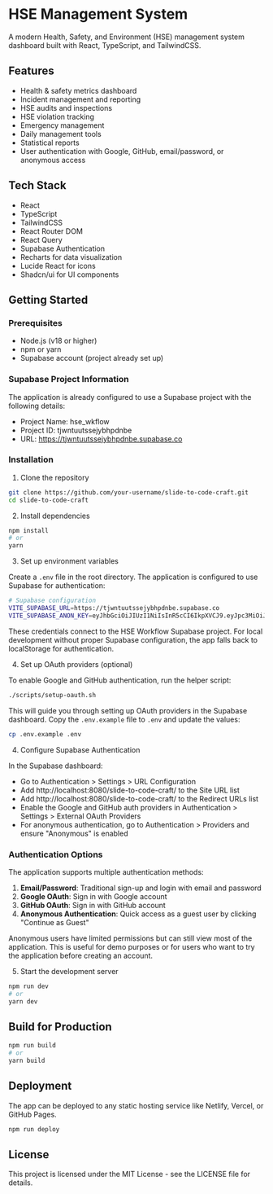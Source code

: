 # HSE Management System

A modern Health, Safety, and Environment (HSE) management system dashboard built with React, TypeScript, and TailwindCSS.

## Features

- Health & safety metrics dashboard
- Incident management and reporting
- HSE audits and inspections
- HSE violation tracking
- Emergency management
- Daily management tools
- Statistical reports
- User authentication with Google, GitHub, email/password, or anonymous access

## Tech Stack

- React
- TypeScript
- TailwindCSS
- React Router DOM
- React Query
- Supabase Authentication
- Recharts for data visualization
- Lucide React for icons
- Shadcn/ui for UI components

## Getting Started

### Prerequisites

- Node.js (v18 or higher)
- npm or yarn
- Supabase account (project already set up)

### Supabase Project Information

The application is already configured to use a Supabase project with the following details:
- Project Name: hse_wkflow
- Project ID: tjwntuutssejybhpdnbe
- URL: https://tjwntuutssejybhpdnbe.supabase.co

### Installation

1. Clone the repository
```bash
git clone https://github.com/your-username/slide-to-code-craft.git
cd slide-to-code-craft
```

2. Install dependencies
```bash
npm install
# or
yarn
```

3. Set up environment variables

Create a `.env` file in the root directory. The application is configured to use Supabase for authentication:
```bash
# Supabase configuration
VITE_SUPABASE_URL=https://tjwntuutssejybhpdnbe.supabase.co
VITE_SUPABASE_ANON_KEY=eyJhbGciOiJIUzI1NiIsInR5cCI6IkpXVCJ9.eyJpc3MiOiJzdXBhYmFzZSIsInJlZiI6InRqd250dXV0c3NlanliaHBkbmJlIiwicm9sZSI6ImFub24iLCJpYXQiOjE3NTc2NDU3NTksImV4cCI6MjA3MzIyMTc1OX0.iqqvanvFR8YBNxlnjGHoh-EpNEkbg9lpgAei-I0BZbM
```

These credentials connect to the HSE Workflow Supabase project. For local development without proper Supabase configuration, the app falls back to localStorage for authentication.

4. Set up OAuth providers (optional)

To enable Google and GitHub authentication, run the helper script:
```bash
./scripts/setup-oauth.sh
```
This will guide you through setting up OAuth providers in the Supabase dashboard.
Copy the `.env.example` file to `.env` and update the values:
```bash
cp .env.example .env
```

4. Configure Supabase Authentication

In the Supabase dashboard:
   - Go to Authentication > Settings > URL Configuration
   - Add http://localhost:8080/slide-to-code-craft/ to the Site URL list
   - Add http://localhost:8080/slide-to-code-craft/ to the Redirect URLs list
   - Enable the Google and GitHub auth providers in Authentication > Settings > External OAuth Providers
   - For anonymous authentication, go to Authentication > Providers and ensure "Anonymous" is enabled

### Authentication Options

The application supports multiple authentication methods:

1. **Email/Password**: Traditional sign-up and login with email and password
2. **Google OAuth**: Sign in with Google account
3. **GitHub OAuth**: Sign in with GitHub account
4. **Anonymous Authentication**: Quick access as a guest user by clicking "Continue as Guest"

Anonymous users have limited permissions but can still view most of the application. This is useful for demo purposes or for users who want to try the application before creating an account.

5. Start the development server
```bash
npm run dev
# or
yarn dev
```

## Build for Production

```bash
npm run build
# or
yarn build
```

## Deployment

The app can be deployed to any static hosting service like Netlify, Vercel, or GitHub Pages.

```bash
npm run deploy
```

## License

This project is licensed under the MIT License - see the LICENSE file for details.